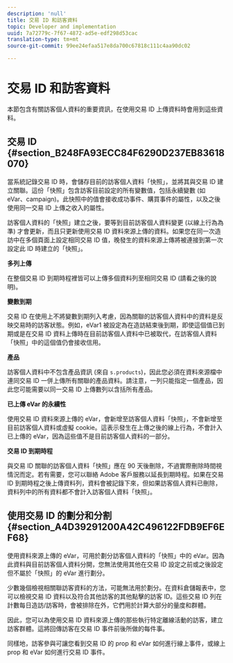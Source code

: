 ```yaml
---
description: 'null'
title: 交易 ID 和訪客資料
topic: Developer and implementation
uuid: 7a72779c-7f67-4872-ad5e-edf298d53cac
translation-type: tm+mt
source-git-commit: 99ee24efaa517e8da700c67818c111c4aa90dc02

---
```



# 交易 ID 和訪客資料

本節包含有關訪客個人資料的重要資訊，在使用交易 ID 上傳資料時會用到這些資料。

## 交易 ID {#section_B248FA93ECC84F6290D237EB83618070}

當系統記錄交易 ID 時，會儲存目前的訪客個人資料「快照」，並將其與交易 ID 建立關聯。這份「快照」包含訪客目前設定的所有變數值，包括永續變數 (如 eVar、campaign)。此快照中的值會接收成功事件、購買事件的屬性，以及之後使用同一交易 ID 上傳之收入的屬性。

訪客個人資料的「快照」建立之後，要等到目前訪客個人資料變更 (以線上行為為準) 才會更新，而且只更新使用交易 ID 資料來源上傳的資料。如果您在同一次造訪中在多個頁面上設定相同交易 ID 值，晚發生的資料來源上傳將被連接到第一次設定此 ID 時建立的「快照」。

**多列上傳**

在整個交易 ID 到期時程裡皆可以上傳多個資料列至相同交易 ID (請看之後的說明)。

**變數到期**

交易 ID 在使用上不將變數到期列入考慮，因為關聯的訪客個人資料中的資料是反映交易時的訪客狀態。例如，eVar1 被設定為在造訪結束後到期，即使這個值已到期或是在交易 ID 資料上傳時在目前訪客個人資料中已被取代，在訪客個人資料「快照」中的這個值仍會接收信用。

**產品**

訪客個人資料中不包含產品資訊 (來自 `s.products`)，因此您必須在資料來源檔中連同交易 ID 一併上傳所有關聯的產品資料。請注意，一列只能指定一個產品，因此您可能需要以同一交易 ID 上傳數列以含括所有產品。

**已上傳 eVar 的永續性**

使用交易 ID 資料來源上傳的 eVar，會新增至訪客個人資料「快照」，不會新增至目前訪客個人資料或虛擬 cookie。這表示發生在上傳之後的線上行為，不會計入已上傳的 eVar，因為這些值不是目前訪客個人資料的一部分。

**交易 ID 到期時程**

與交易 ID 關聯的訪客個人資料「快照」應在 90 天後刪除，不過實際刪除時間視情況而定。若有需要，您可以聯絡 Adobe 客戶服務以延長到期時程。如果在交易 ID 到期時程之後上傳資料列，資料會被記錄下來，但如果訪客個人資料已刪除，資料列中的所有資料都不會計入訪客個人資料「快照」。

## 使用交易 ID 的劃分和分割 {#section_A4D39291200A42C496122FDB9EF6EF68}

使用資料來源上傳的 eVar，可用於劃分訪客個人資料的「快照」中的 eVar。因為此資料與目前訪客個人資料分開，您無法使用其他在交易 ID 設定之前或之後設定但不屬於「快照」的 eVar 進行劃分。

少數幾個檢視相關聯訪客資料的方法，可能無法用於劃分。在資料倉儲報表中，您可以檢視交易 ID 資料以及符合其他訪客的其他點擊的訪客 ID。這些交易 ID 列在計數每日造訪/訪客時，會被排除在外，它們用於計算大部分的量度和群體。

因此，您可以為使用交易 ID 資料來源上傳的那些執行特定離線活動的訪客，建立訪客群體。這將回傳訪客在交易 ID 事件前後所做的每件事。

同樣地，訪客參與可讓您看到交易 ID 的 prop 和 eVar 如何進行線上事件，或線上 prop 和 eVar 如何進行交易 ID 事件。
